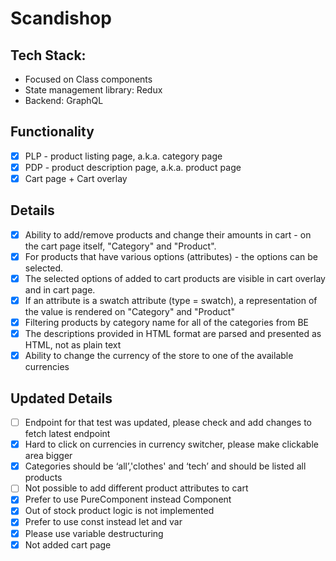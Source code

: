 # Scandishop

## Tech Stack:
- Focused on Class components
- State management library: Redux
- Backend: GraphQL

## Functionality
- [x] PLP - product listing page, a.k.a. category page
- [x] PDP - product description page, a.k.a. product page
- [x] Cart page + Cart overlay

## Details
- [x] Ability to add/remove products and change their amounts in cart - on the cart page itself, "Category" and "Product".
- [x] For products that have various options (attributes) - the options can be selected.
- [x] The selected options of added to cart products are visible in cart overlay and in cart page.
- [x] If an attribute is a swatch attribute (type = swatch), a representation of the value is rendered on "Category" and "Product"
- [x] Filtering products by category name for all of the categories from BE
- [x] The descriptions provided in HTML format are parsed and presented as HTML, not as plain text
- [x] Ability to change the currency of the store to one of the available currencies

## Updated Details
- [ ] Endpoint for that test was updated, please check and add changes to fetch latest endpoint
- [x] Hard to click on currencies in currency switcher, please make clickable area bigger
- [x] Categories should be ‘all’,'clothes' and ‘tech’ and should be listed all products
- [ ] Not possible to add different product attributes to cart
- [x] Prefer to use PureComponent instead Component
- [x] Out of stock product logic is not implemented
- [x] Prefer to use const instead let and var
- [x] Please use variable destructuring
- [x] Not added cart page